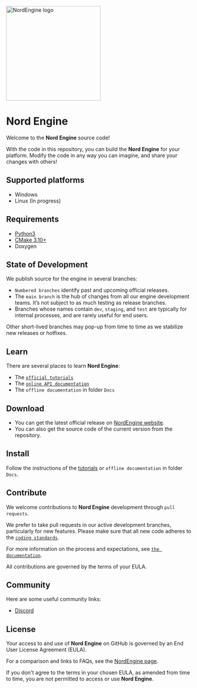 <img src="Logo.png" width="256" height="256" alt="NordEngine logo"/>


# Nord Engine

Welcome to the **Nord Engine** source code!

With the code in this repository, you can build the **Nord Engine** for your platform.
Modify the code in any way you can imagine, and share your changes with others!



## Supported platforms

- Windows
- Linux (In progress)



## Requirements

- [Python3](https://www.python.org/downloads/)
- [CMake 3.10+](https://cmake.org/download/)
- Doxygen



## State of Development

We publish source for the engine in several branches:

- `Numbered branches` identify past and upcoming official releases.
- The `main branch` is the hub of changes from all our engine development teams. It’s not subject to as much testing as release branches.
- Branches whose names contain `dev`, `staging`, and `test` are typically for internal processes, and are rarely useful for end users.

Other short-lived branches may pop-up from time to time as we stabilize new releases or hotfixes.



## Learn

There are several places to learn **Nord Engine**:

- The [`official tutorials`](https://www.nordengine.ru/Documentation/Tutorials/)
- The [`online API documentation`](https://www.nordengine.ru/Documentation/API)
- The `offline documentation` in folder `Docs`



## Download

- You can get the latest official release on [NordEngine website](https://www.nordengine.ru/Download).
- You can also get the source code of the current version from the repository.



## Install

Follow the instructions of the [tutorials](https://www.nordengine.ru/Documentation/Tutorials/) or `offline documentation` in folder `Docs`.



## Contribute

We welcome contributions to **Nord Engine** development through `pull requests`.

We prefer to take pull requests in our active development branches, particularly for new features. Please make sure that all new code adheres to the [`coding standards`](https://www.nordengine.ru/Documentation/CodingStandard).

For more information on the process and expectations, see [`the documentation`](https://www.nordengine.ru/Documentation/Contributing/).

All contributions are governed by the terms of your EULA.



## Community

Here are some useful community links:

- [Discord](https://discord.gg/uRUxBGZwYN)


## License

Your access to and use of **Nord Engine** on GitHub is governed by an End User License Agreement (EULA). 

For a comparison and links to FAQs, see the [NordEngine page](https://www.nordengine.ru). 

If you don't agree to the terms in your chosen EULA, as amended from time to time, you are not permitted to access or use **Nord Engine**.
